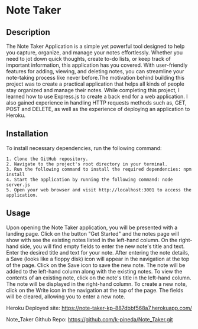 # Note Taker
  

  ## Description
  
  The Note Taker Application is a simple yet powerful tool designed to help you capture, organize, and manage your notes effortlessly. Whether you need to jot down quick thoughts, create to-do lists, or keep track of important information, this application has you covered. With user-friendly features for adding, viewing, and deleting notes, you can streamline your note-taking process like never before.The motivation behind building this project was to create a practical application that helps all kinds of people stay organized and manage their notes.      While completing this project, I learned how to use Express.js to create a back end for a web application. I also gained experience in handling HTTP requests methods such as, GET, POST and DELETE, as well as the experience of deploying an application to Heroku.

  ## Installation

  To install necessary dependencies, run the following command:

    1. Clone the GitHub repository. 
    2. Navigate to the project's root directory in your terminal. 
    3. Run the following command to install the required dependencies: npm install 
    4. Start the application by running the following command: node server.js 
    5. Open your web browser and visit http://localhost:3001 to access the application.


  ## Usage

Upon opening the Note Taker application, you will be presented with a landing page. Click on the button "Get Started" and the notes page will show with see the existing notes listed in the left-hand column. On the right-hand side, you will find empty fields to enter the new note's title and text. Enter the desired title and text for your note. After entering the note details, a Save (looks like a floppy disk) icon will appear in the navigation at the top of the page. Click on the Save icon to save the new note. The note will be added to the left-hand column along with the existing notes.
To view the contents of an existing note, click on the note's title in the left-hand column. The note will be displayed in the right-hand column.
To create a new note, click on the Write icon in the navigation at the top of the page. The fields will be cleared, allowing you to enter a new note.

Heroku Deployed site: https://note-taker-kp-887dbbf568a7.herokuapp.com/

Note_Taker Github Repo: https://github.com/k-pineda/Note_Taker.git
  
  
